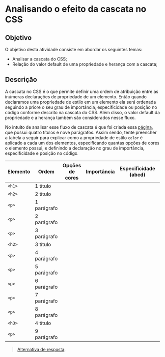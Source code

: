 # Analisando o efeito da cascata no CSS

## Objetivo

O objetivo desta atividade consiste em abordar os seguintes temas:

- Analisar a cascata do CSS;
- Relação do valor default de uma propriedade e herança com a cascata;

## Descrição

A cascata no CSS é o que permite definir uma ordem de atribuição entre as inúmeras declarações de propriedade de um elemento. Então quando declaramos uma propriedade de estilo em um elemento ela será ordenada seguindo a priore o seu grau de importância, especificidade ou posição no código conforme descrito na cascata do CSS. Além disso, o valor default da propriedade e a herança também são considerados nesse fluxo.

No intuito de analisar esse fluxo de cascata é que foi criada essa [página](site/), que possui quatro títulos e nove parágrafos. Assim sendo, tente preencher a tabela a seguir para explicar como a propriedade de estilo `color` é aplicado a cada um dos elementos, especificando quantas opções de cores o elemento possui, e definindo a declaração no grau de importância, especificidade e posição no código.

| Elemento | Ordem | Opções de cores | Importância | Especificidade (abcd) | Posição |
|-|-|-|-|-|-|
| `<h1>` | 1 título | | | | |
| `<h2>` | 2 título | | | | |
| `<p>` | 1 parágrafo | | | | |
| `<p>` | 2 parágrafo | | | | |
| `<p>` | 3 parágrafo | | | | |
| `<h2>` | 3 título | | | | |
| `<p>` | 4 parágrafo | | | | |
| `<p>` | 5 parágrafo | | | | |
| `<p>` | 6 parágrafo | | | | |
| `<p>` | 7 parágrafo | | | | |
| `<p>` | 8 parágrafo | | | | |
| `<h3>` | 4 título | | | | |
| `<p>` | 9 parágrafo | | | | |

> [Alternativa de resposta](cascade.md).